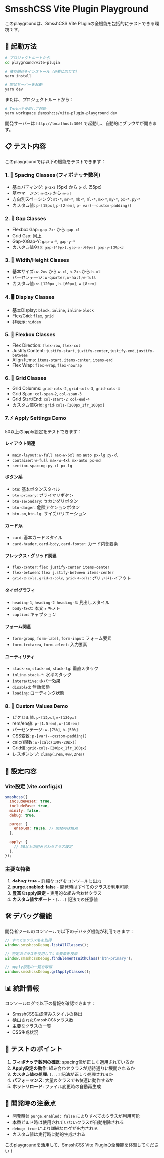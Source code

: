 # SmsshCSS Vite Plugin Playground

このplaygroundは、SmsshCSS Vite Pluginの全機能を包括的にテストできる環境です。

## 🚀 起動方法

```bash
# プロジェクトルートから
cd playground/vite-plugin

# 依存関係をインストール（必要に応じて）
yarn install

# 開発サーバーを起動
yarn dev
```

または、プロジェクトルートから：

```bash
# Turboを使用して起動
yarn workspace @smsshcss/vite-plugin-playground dev
```

開発サーバーは `http://localhost:3000` で起動し、自動的にブラウザが開きます。

## 📋 テスト内容

このplaygroundでは以下の機能をテストできます：

### 1. 🎯 Spacing Classes (フィボナッチ数列)

- 基本パディング: `p-2xs` (5px) から `p-xl` (55px)
- 基本マージン: `m-2xs` から `m-xl`
- 方向別スペーシング: `mt-*`, `mr-*`, `mb-*`, `ml-*`, `mx-*`, `my-*`, `px-*`, `py-*`
- カスタム値: `p-[15px]`, `p-[2rem]`, `p-[var(--custom-padding)]`

### 2. 📏 Gap Classes

- Flexbox Gap: `gap-2xs` から `gap-xl`
- Grid Gap: 同上
- Gap-X/Gap-Y: `gap-x-*`, `gap-y-*`
- カスタム値Gap: `gap-[45px]`, `gap-x-[60px] gap-y-[20px]`

### 3. 📐 Width/Height Classes

- 基本サイズ: `w-2xs` から `w-xl`, `h-2xs` から `h-xl`
- パーセンテージ: `w-quarter`, `w-half`, `w-full`
- カスタム値: `w-[120px]`, `h-[60px]`, `w-[8rem]`

### 4. 🖥️ Display Classes

- 基本Display: `block`, `inline`, `inline-block`
- Flex/Grid: `flex`, `grid`
- 非表示: `hidden`

### 5. 🔄 Flexbox Classes

- Flex Direction: `flex-row`, `flex-col`
- Justify Content: `justify-start`, `justify-center`, `justify-end`, `justify-between`
- Align Items: `items-start`, `items-center`, `items-end`
- Flex Wrap: `flex-wrap`, `flex-nowrap`

### 6. 🎯 Grid Classes

- Grid Columns: `grid-cols-2`, `grid-cols-3`, `grid-cols-4`
- Grid Span: `col-span-2`, `col-span-3`
- Grid Start/End: `col-start-2 col-end-4`
- カスタム値Grid: `grid-cols-[200px_1fr_100px]`

### 7. ⚡ Apply Settings Demo

50以上のapply設定をテストできます：

#### レイアウト関連

- `main-layout`: `w-full max-w-6xl mx-auto px-lg py-xl`
- `container`: `w-full max-w-4xl mx-auto px-md`
- `section-spacing`: `py-xl px-lg`

#### ボタン系

- `btn`: 基本ボタンスタイル
- `btn-primary`: プライマリボタン
- `btn-secondary`: セカンダリボタン
- `btn-danger`: 危険アクションボタン
- `btn-sm`, `btn-lg`: サイズバリエーション

#### カード系

- `card`: 基本カードスタイル
- `card-header`, `card-body`, `card-footer`: カード内部要素

#### フレックス・グリッド関連

- `flex-center`: `flex justify-center items-center`
- `flex-between`: `flex justify-between items-center`
- `grid-2-cols`, `grid-3-cols`, `grid-4-cols`: グリッドレイアウト

#### タイポグラフィ

- `heading-1`, `heading-2`, `heading-3`: 見出しスタイル
- `body-text`: 本文テキスト
- `caption`: キャプション

#### フォーム関連

- `form-group`, `form-label`, `form-input`: フォーム要素
- `form-textarea`, `form-select`: 入力要素

#### ユーティリティ

- `stack-sm`, `stack-md`, `stack-lg`: 垂直スタック
- `inline-stack-*`: 水平スタック
- `interactive`: ホバー効果
- `disabled`: 無効状態
- `loading`: ローディング状態

### 8. 🎨 Custom Values Demo

- ピクセル値: `p-[15px]`, `w-[120px]`
- rem/em値: `p-[1.5rem]`, `w-[10rem]`
- パーセンテージ: `w-[75%]`, `h-[50%]`
- CSS変数: `p-[var(--custom-padding)]`
- calc()関数: `w-[calc(100%-20px)]`
- Grid値: `grid-cols-[200px_1fr_100px]`
- レスポンシブ: `clamp(1rem,4vw,2rem)`

## 🔧 設定内容

### Vite設定 (vite.config.js)

```javascript
smsshcss({
  includeReset: true,
  includeBase: true,
  minify: false,
  debug: true,

  purge: {
    enabled: false, // 開発時は無効
  },

  apply: {
    // 50以上の組み合わせクラス設定
  },
});
```

### 主要な特徴

1. **debug: true** - 詳細なログをコンソールに出力
2. **purge.enabled: false** - 開発時はすべてのクラスを利用可能
3. **豊富なapply設定** - 実用的な組み合わせクラス
4. **カスタム値サポート** - `[...]` 記法での任意値

## 🛠️ デバッグ機能

開発者ツールのコンソールで以下のデバッグ機能が利用できます：

```javascript
// すべてのクラス名を取得
window.smsshcssDebug.listAllClasses();

// 特定のクラスを使用している要素を検索
window.smsshcssDebug.findElementsWithClass('btn-primary');

// apply設定の一覧を取得
window.smsshcssDebug.getApplyClasses();
```

## 📊 統計情報

コンソールログで以下の情報を確認できます：

- SmsshCSS生成済みスタイルの検出
- 検出されたSmsshCSSクラス数
- 主要なクラスの一覧
- CSS生成状況

## 🎯 テストのポイント

1. **フィボナッチ数列の確認**: spacing値が正しく適用されているか
2. **Apply設定の動作**: 組み合わせクラスが期待通りに展開されるか
3. **カスタム値の処理**: `[...]` 記法が正しく処理されるか
4. **パフォーマンス**: 大量のクラスでも快適に動作するか
5. **ホットリロード**: ファイル変更時の自動再生成

## 📝 開発時の注意点

- 開発時は `purge.enabled: false` によりすべてのクラスが利用可能
- 本番ビルド時は使用されていないクラスが自動削除される
- `debug: true` により詳細なログが出力される
- カスタム値は実行時に動的生成される

このplaygroundを活用して、SmsshCSS Vite Pluginの全機能を体験してください！
